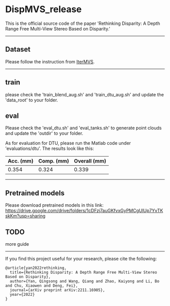 # DispMVS_release
This is the official source code of the paper 'Rethinking Disparity: A Depth Range Free Multi-View Stereo Based on Disparity.'

---


## Dataset

Please follow the instruction from [IterMVS](https://github.com/FangjinhuaWang/IterMVS/blob/main/README.md).


---


## train

please check the 'train_blend_aug.sh' and 'train_dtu_aug.sh' and update the 'data_root' to your folder.


## eval

Please check the 'eval_dtu.sh' and 'eval_tanks.sh' to generate point clouds and update the 'outdir' to your folder.

As for evaluation for DTU, please run the Matlab code under 'evaluations/dtu'.
The results look like this:

| Acc. (mm) | Comp. (mm) | Overall (mm) |
|-----------|------------|--------------|
| 0.354    | 0.324     | 0.339        |


---

## Pretrained models

Please download pretrained models in this link: https://drive.google.com/drive/folders/1cDFzj7auGKfvxGyPMCgUlUp7YvTKskKm?usp=sharing

## TODO


more guide


---


If you find this project useful for your research, please cite the following:
```
@article{yan2022rethinking,
  title={Rethinking Disparity: A Depth Range Free Multi-View Stereo Based on Disparity},
  author={Yan, Qingsong and Wang, Qiang and Zhao, Kaiyong and Li, Bo and Chu, Xiaowen and Deng, Fei},
  journal={arXiv preprint arXiv:2211.16905},
  year={2022}
}
```
